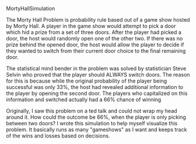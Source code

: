 MortyHallSimulation

The Morty Hall Problem is probability rule based out of a game show hosted by Morty Hall. A player in the game show would attempt to pick a door which hid a prize from a set of three doors. After the player had picked a door, the host would randomly open one of the other two. If there was no prize behind the opened door, the host would allow the player to decide if they wanted to switch from their current door choice to the final remaining door. 

The statistical mind bender in the problem was solved by statistician Steve Selvin who proved that the player should ALWAYS switch doors. The reason for this is because while the original probability of the player being successful was only 33%, the host had revealed additional information to the player by opening the second door. The players who capitalized on this information and switched actually had a 66% chance of winning

Originally, I saw this problem on a ted talk and could not wrap my head around it. How could the outcome be 66%, when the player is only picking between two doors? I wrote this simulation to help myself visualize this problem. It basically runs as many "gameshows" as I want and keeps track of the wins and losses based on decisions.
